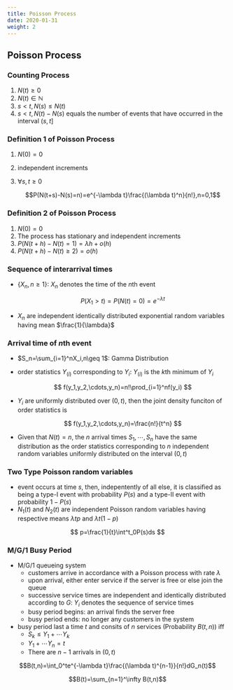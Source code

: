 ```yaml
---
title: Poisson Process
date: 2020-01-31
weight: 2
---
```


## Poisson Process

### Counting Process

1. $N(t)\geq 0$
2. $N(t)\in\mathbb{N}$
3. $s<t,N(s)\leq N(t)$
4. $s<t,N(t)-N(s)$ equals the number of events that have occurred in the interval $(s,t]$

### Definition 1 of Poisson Process

1. $N(0)=0$
2. independent increments
3. $\forall s,t\geq 0$

   $$P(N(t+s)-N(s)=n)=e^{-\lambda t}\frac{(\lambda t)^n}{n!},n=0,1$$

### Definition 2 of Poisson Process

1. $N(0)=0$
2. The process has stationary and independent increments
3. $P(N(t+h)-N(t)=1)=\lambda h+o(h)$
4. $P(N(t+h)-N(t)\geq 2)=o(h)$

### Sequence of interarrival times

- $\{X_n,n\geq 1\}$: $X_n$ denotes the time of the $n$th event

  $$P(X_1>t)=P(N(t)=0)=e^{-\lambda t}$$

- $X_n$ are independent identically distributed exponential random variables having mean $\frac{1}{\lambda}$

### Arrival time of $n$th event

- $S_n=\sum_{i=1}^nX_i,n\geq 1$: Gamma Distribution
- order statistics $Y_{(i)}$ corresponding to $Y_i$: $Y_{(i)}$ is the $k$th minimum of $Y_{i}$

  $$ f(y_1,y_2,\cdots,y_n)=n!\prod_{i=1}^nf(y_i) $$

- $Y_i$ are uniformly distributed over $(0,t)$, then the joint density funciton of order statistics is

  $$ f(y_1,y_2,\cdots,y_n)=\frac{n!}{t^n} $$

- Given that $N(t)=n$, the $n$ arrival times $S_1,\cdots,S_n$ have the same distribution as the order statistics corresponding to $n$ independent random variables uniformly distributed on the interval $(0,t)$

### Two Type Poisson random variables

- event occurs at time $s$, then, indepentently of all else, it is classified as being a type-I event with probability $P(s)$ and a type-II event with probability $1-P(s)$
- $N_1(t)$ and $N_2(t)$ are independent Poisson random variables having respective means $\lambda tp$ and $\lambda t(1-p)$

$$ p=\frac{1}{t}\int^t_0P(s)ds $$

### M/G/1 Busy Period

- M/G/1 queueing system
  - customers arrive in accordance with a Poisson process with rate $\lambda$
  - upon arrival, either enter service if the server is free or else join the queue
  - successive service times are independent and identically distributed according to $G$: $Y_i$ denotes the sequence of service times
  - busy period begins: an arrival finds the server free
  - busy period ends: no longer any customers in the system
- busy period last a time $t$ and consits of $n$ services (Probability $B(t,n)$) iff
  - $S_k\leq Y_1+\cdots Y_k$
  - $Y_1+\cdots Y_n=t$
  - There are $n-1$ arrivals in $(0,t)$

$$B(t,n)=\int_0^te^{-\lambda t}\frac{(\lambda t)^{n-1}}{n!}dG_n(t)$$

$$B(t)=\sum_{n=1}^\infty B(t,n)$$